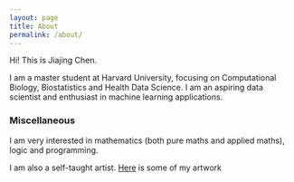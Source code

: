 ```yaml
---
layout: page
title: About
permalink: /about/
---
```


Hi! This is Jiajing Chen.

I am a master student at Harvard University, focusing on Computational Biology, Biostatistics and Health Data Science. I am an aspiring data scientist and enthusiast in machine learning applications.

### Miscellaneous

I am very interested in mathematics (both pure maths and applied maths), logic and programming.

I am also a self-taught artist. [Here](https://jiajingchen.github.io/art/) is some of my artwork
